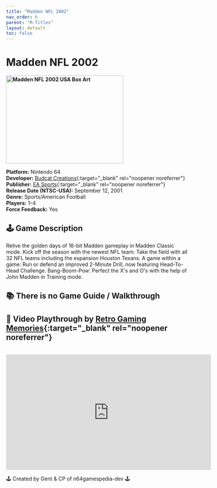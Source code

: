 ```yaml
---
title: "Madden NFL 2002"
nav_order: 6
parent: "M-Titles"
layout: default
toc: false
---
```


# Madden NFL 2002

<b>
<img src="https://images.launchbox-app.com/6a33d068-7b80-4b6c-b121-8bce90e0c038.jpg" alt="Madden NFL 2002 USA Box Art" width="320" height="240" />
</b>

**Platform:** Nintendo 64  
**Developer:** [Budcat Creations](https://en.wikipedia.org/wiki/Budcat_Creations){:target="_blank" rel="noopener noreferrer"}  
**Publisher:** [EA Sports](https://en.wikipedia.org/wiki/EA_Sports){:target="_blank" rel="noopener noreferrer"}  
**Release Date (NTSC-USA):** September 12, 2001  
**Genre:** Sports/American Football  
**Players:** 1–4  
**Force Feedback:** Yes  

## 🕹️ Game Description
Relive the golden days of 16-bit Madden gameplay in Madden Classic mode. Kick off the season with the newest NFL team: Take the field with all 32 NFL teams including the expansion Houston Texans. A game within a game: Run or defend an improved 2-Minute Drill, now featuring Head-To-Head Challenge. Bang-Boom-Pow: Perfect the X's and O's with the help of John Madden in Training mode.

## 📚 There is no Game Guide / Walkthrough

## 🎥 Video Playthrough by [Retro Gaming Memories](https://www.youtube.com/channel/UCPoQKl0bTa7kzNXMdhoJ49A){:target="_blank" rel="noopener noreferrer"}
<br />  
<iframe width="560" height="315" src="https://www.youtube.com/embed/hcCVE8eGB9U" title="Madden NFL 2002 Gameplay" frameborder="0" allowfullscreen></iframe>

🕹️ Created by Gent & CP of n64gamespedia-dev 🕹️  
<!-- Vault Format: n64gamespedia-dev -->  
<!-- Protocol Source: _vault-specs/format-protocol.md -->
